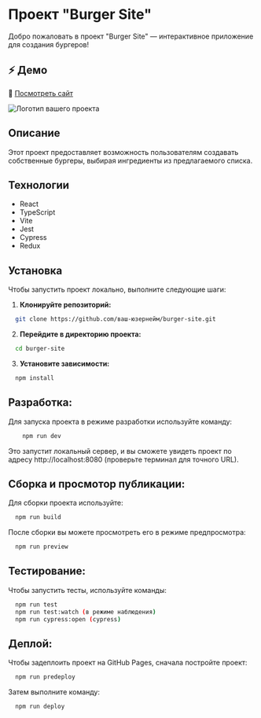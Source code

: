 # Проект "Burger Site"

Добро пожаловать в проект "Burger Site" — интерактивное приложение для создания бургеров!

## ⚡️ Демо

🔗 [Посмотреть сайт](https://ex1one.github.io/burger-site)

![Логотип вашего проекта](https://ex1one.github.io/burger-site/logo.png)

## Описание

Этот проект предоставляет возможность пользователям создавать собственные бургеры, выбирая ингредиенты из предлагаемого списка.

## Технологии

- React
- TypeScript
- Vite
- Jest
- Cypress
- Redux

## Установка

Чтобы запустить проект локально, выполните следующие шаги:

1. **Клонируйте репозиторий:**

```bash
  git clone https://github.com/ваш-юзернейм/burger-site.git
```

2. **Перейдите в директорию проекта:**

```bash
  cd burger-site
```

3. **Установите зависимости:**

```bash
  npm install
```

## **Разработка:**

Для запуска проекта в режиме разработки используйте команду:

```bash
    npm run dev
```

Это запустит локальный сервер, и вы сможете увидеть проект по адресу http://localhost:8080 (проверьте терминал для точного URL).

## **Сборка и просмотор публикации:**

Для сборки проекта используйте:

```bash
  npm run build
```

После сборки вы можете просмотреть его в режиме предпросмотра:

```bash
  npm run preview
```

## **Тестирование:**

Чтобы запустить тесты, используйте команды:

```bash
  npm run test
  npm run test:watch (в режиме наблюдения)
  npm run cypress:open (cypress)
```

## **Деплой:**

Чтобы задеплоить проект на GitHub Pages, сначала постройте проект:

```bash
  npm run predeploy
```

Затем выполните команду:

```bash
  npm run deploy
```
